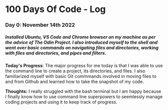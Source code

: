 # 100 Days Of Code - Log

### Day 0: November 14th 2022
##### Installed Ubuntu, VS Code and Chrome browser on my machine as per the advice of The Odin Project. I also introduced myself to the shell and went over basic commands on navigating files and directories, working with files and directories, and pipes and filters. 

**Today's Progress**: The major progress for me today is that I was able to use the command line to create a project, its directories, and files. I also familiarized myself with basic Git commmands involved in moving files to and from Github and learned how to take the snapshot of my code.

**Thoughts:** I really struggled with the bash terminal but I am happy because I finally know how to use command line superpowers to seemlessly manage coding projects and using it to keep track of progress.
<!-- **Link to work:** [Calculator App](http://www.example.com)




 
### Day 0: February 30, 2016 (Example 2)
##### (delete me or comment me out)

**Today's Progress**: Fixed CSS, worked on canvas functionality for the app.

**Thoughts**: I really struggled with CSS, but, overall, I feel like I am slowly getting better at it. Canvas is still new for me, but I managed to figure out some basic functionality.

**Link(s) to work**: [Calculator App](http://www.example.com)


### Day 1: June 27, Monday

**Today's Progress**: I've gone through many exercises on FreeCodeCamp.

**Thoughts** I've recently started coding, and it's a great feeling when I finally solve an algorithm challenge after a lot of attempts and hours spent.

**Link(s) to work**
1. [Find the Longest Word in a String](https://www.freecodecamp.com/challenges/find-the-longest-word-in-a-string)
2. [Title Case a Sentence](https://www.freecodecamp.com/challenges/title-case-a-sentence) -->
